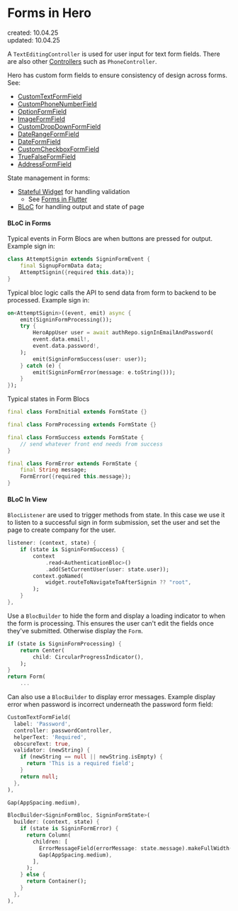 # Forms in Hero  
created: 10.04.25  
updated: 10.04.25  

A `TextEditingController` is used for user input for text form fields.
There are also other [Controllers](Controllers) such as `PhoneController`.

Hero has custom form fields to ensure consistency of design across forms.
See:
* [CustomTextFormField](CustomTextFormField)
* [CustomPhoneNumberField](CustomPhoneNumberField)
* [OptionFormField](OptionFormField)
* [ImageFormField](ImageFormField)
* [CustomDropDownFormField](CustomDropDownFormField)
* [DateRangeFormField](DateRangeFormField)
* [DateFormField](DateFormField)
* [CustomCheckboxFormField](CustomCheckboxFormField)
* [TrueFalseFormField](TrueFalseFormField)
* [AddressFormField](AddressFormField)

State management in forms:
* [Stateful Widget](Stateful%20Widget) for handling validation
	* See [Forms in Flutter](Forms%20in%20Flutter.md)
* [BLoC](BLoC) for handling output and state of page

#### BLoC in Forms
Typical events in Form Blocs are when buttons are pressed for output.
Example sign in:
```dart
class AttemptSignin extends SigninFormEvent {
	final SignupFormData data;
	AttemptSignin({required this.data});
}
```
Typical bloc logic calls the API to send data from form to backend to be processed.
Example sign in:
```dart
on<AttemptSignin>((event, emit) async {
	emit(SigninFormProcessing());
	try {
		HeroAppUser user = await authRepo.signInEmailAndPassword(
		event.data.email!,	
		event.data.password!,
	);
		emit(SigninFormSuccess(user: user));
	} catch (e) {
		emit(SigninFormError(message: e.toString()));
	}
});
```
Typical states in Form Blocs 
```dart
final class FormInitial extends FormState {}

final class FormProcessing extends FormState {}

final class FormSuccess extends FormState {
	// send whatever front end needs from success
}

final class FormError extends FormState {
	final String message;
	FormError({required this.message});
}
```

#### BLoC In View 
`BlocListener` are used to trigger methods from state.
In this case we use it to listen to a successful sign in form submission, set the user and set the page to create company for the user.
```dart
listener: (context, state) {
	if (state is SigninFormSuccess) {
		context
			.read<AuthenticationBloc>()
			.add(SetCurrentUser(user: state.user));
		context.goNamed(
			widget.routeToNavigateToAfterSignin ?? "root",
		);
	}
},
```
Use a `BlocBuilder` to hide the form and display a loading indicator to when the form is processing. This ensures the user can't edit the fields once they've submitted. Otherwise display the `Form`.
```dart
if (state is SigninFormProcessing) {
	return Center(
		child: CircularProgressIndicator(),
	);
}
return Form(
	...
```
Can also use a `BlocBuilder` to display error messages.
Example display error when password is incorrect underneath the password form field:
```dart
CustomTextFormField(
  label: 'Password',
  controller: passwordController,
  helperText: 'Required',
  obscureText: true,
  validator: (newString) {
    if (newString == null || newString.isEmpty) {
      return 'This is a required field';
    }
    return null;
  },
),

Gap(AppSpacing.medium),

BlocBuilder<SigninFormBloc, SigninFormState>(
  builder: (context, state) {
    if (state is SigninFormError) {
      return Column(
        children: [
          ErrorMessageField(errorMessage: state.message).makeFullWidth(),
          Gap(AppSpacing.medium),
        ],
      );
    } else {
      return Container();
    }
  },
),

```
